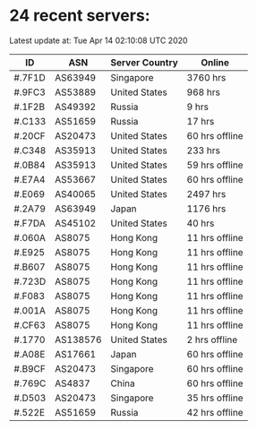 # 24 recent servers:

Latest update at: Tue Apr 14 02:10:08 UTC 2020

| ID | ASN | Server Country | Online |
| -- | --- | -------------- | ------ |
| #.7F1D | AS63949 | Singapore | 3760 hrs |
| #.9FC3 | AS53889 | United States | 968 hrs |
| #.1F2B | AS49392 | Russia | 9 hrs |
| #.C133 | AS51659 | Russia | 17 hrs |
| #.20CF | AS20473 | United States | 60 hrs offline |
| #.C348 | AS35913 | United States | 233 hrs |
| #.0B84 | AS35913 | United States | 59 hrs offline |
| #.E7A4 | AS53667 | United States | 60 hrs offline |
| #.E069 | AS40065 | United States | 2497 hrs |
| #.2A79 | AS63949 | Japan | 1176 hrs |
| #.F7DA | AS45102 | United States | 40 hrs |
| #.060A | AS8075 | Hong Kong | 11 hrs offline |
| #.E925 | AS8075 | Hong Kong | 11 hrs offline |
| #.B607 | AS8075 | Hong Kong | 11 hrs offline |
| #.723D | AS8075 | Hong Kong | 11 hrs offline |
| #.F083 | AS8075 | Hong Kong | 11 hrs offline |
| #.001A | AS8075 | Hong Kong | 11 hrs offline |
| #.CF63 | AS8075 | Hong Kong | 11 hrs offline |
| #.1770 | AS138576 | United States | 2 hrs offline |
| #.A08E | AS17661 | Japan | 60 hrs offline |
| #.B9CF | AS20473 | Singapore | 60 hrs offline |
| #.769C | AS4837 | China | 60 hrs offline |
| #.D503 | AS20473 | Singapore | 35 hrs offline |
| #.522E | AS51659 | Russia | 42 hrs offline |

